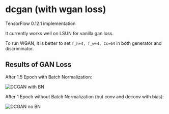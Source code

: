 # dcgan (with wgan loss)
TensorFlow 0.12.1  implementation

It currently works well on LSUN for vanilla gan loss.

To run WGAN, it is better to set ```f_h=4, f_w=4, Cc=64``` in both generator and discriminator.

## Results of GAN Loss

After 1.5 Epoch with Batch Normalization:

![DCGAN with BN](https://github.com/lovecambi/dcgan/blob/master/imgs/dcgan_BN1.5ep.jpg)

After 1 Epoch without Batch Normalization (but conv and deconv with bias):

![DCGAN no BN](https://github.com/lovecambi/dcgan/blob/master/imgs/dcgan_noBN1ep.jpg)
